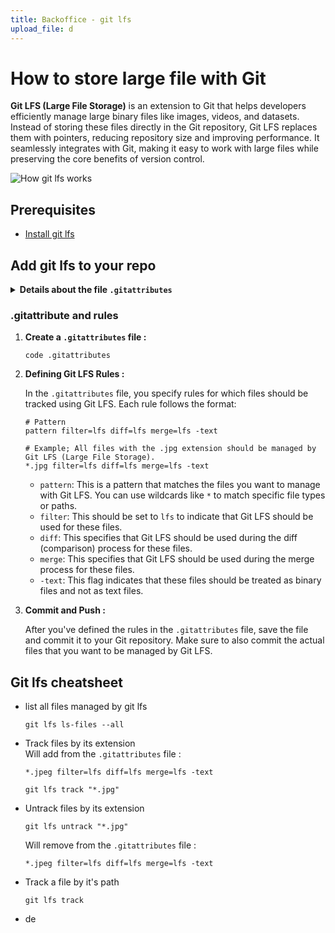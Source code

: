 ```yaml
---
title: Backoffice - git lfs
upload_file: d
---
```

# H﻿ow to store large file with Git

**Git LFS (Large File Storage)** is an extension to Git that helps developers efficiently manage large binary files like images, videos, and datasets. Instead of storing these files directly in the Git repository, Git LFS replaces them with pointers, reducing repository size and improving performance. It seamlessly integrates with Git, making it easy to work with large files while preserving the core benefits of version control.

<div style={{ textAlign: 'center' }}>

![How git lfs works](/img/git-lfs.png "How git lfs works")

</div>

## P﻿rerequisites

* [I﻿nstall git lfs](https://git-lfs.com/)

## A﻿dd git lfs to your repo

<details>
  <summary><strong>Details about the file <code>.gitattributes</code></strong></summary>
  <div>
      <summary>
        The `.gitattributes` file is a configuration file used in Git repositories to specify how certain files should be treated. It's used to define attributes and rules for how Git should handle files during operations like committing, merging, and checking out.
      </summary>
  </div>
</details>

### .﻿gitattribute and rules

1. **C﻿reate a `.gitattributes` file :**

   ```shell
   code .gitattributes
   ```
2. **Defining Git LFS Rules :**

   In the `.gitattributes` file, you specify rules for which files should be tracked using Git LFS. Each rule follows the format:

   ```shell
   # Pattern
   pattern filter=lfs diff=lfs merge=lfs -text

   # Example; All files with the .jpg extension should be managed by Git LFS (Large File Storage). 
   *.jpg filter=lfs diff=lfs merge=lfs -text
   ```

   * `pattern`: This is a pattern that matches the files you want to manage with Git LFS. You can use wildcards like `*` to match specific file types or paths.
   * `filter`: This should be set to `lfs` to indicate that Git LFS should be used for these files.
   * `diff`: This specifies that Git LFS should be used during the diff (comparison) process for these files.
   * `merge`: This specifies that Git LFS should be used during the merge process for these files.
   * `-text`: This flag indicates that these files should be treated as binary files and not as text files.
3. **Commit and Push :**

   After you've defined the rules in the `.gitattributes` file, save the file and commit it to your Git repository. Make sure to also commit the actual files that you want to be managed by Git LFS.

## Git lfs cheatsheet

* l﻿ist all files managed by git lfs

  ```shell
  git lfs ls-files --all
  ```
* T﻿rack files by its extension\
  W﻿ill add from the `.gitattributes` file :

  `*.jpeg filter=lfs diff=lfs merge=lfs -text`

  ```shell
  git lfs track "*.jpg"
  ```
* U﻿ntrack files by its extension

  ```shell
  git lfs untrack "*.jpg"
  ```

  W﻿ill remove from the `.gitattributes` file :

  `*.jpeg filter=lfs diff=lfs merge=lfs -text`
* T﻿rack a file by it's path

  ```shell
  git lfs track
  ```
* d﻿e